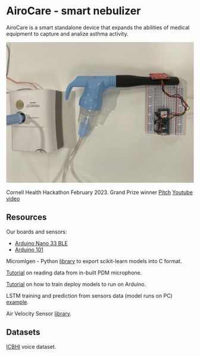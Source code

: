 # AiroCare - smart nebulizer
AiroCare is a smart standalone device that expands the abilities of medical equipment to capture and analize asthma activity.

<p align="center">
  <img src="./nebulizer.jpeg"/>
</p>

Cornell Health Hackathon February 2023. Grand Prize winner
[Pitch](https://www.youtube.com/watch?v=eKUt7VFKirw) 
[Youtube video](https://www.youtube.com/watch?v=ASEi8pnSnYM)



## Resources

Our boards and sensors: 
* [Arduino Nano 33 BLE](https://docs.arduino.cc/hardware/nano-33-ble)
* [Arduino 101](https://docs.arduino.cc/retired/boards/arduino-101-619)


Micromlgen  - Python [library](https://eloquentarduino.com/libraries/micromlgen/) to export scikit-learn models into C format.


[Tutorial](https://docs.arduino.cc/tutorials/nano-33-ble-sense/microphone-sensor) on reading data from in-built PDM microphone.

[Tutorial](https://docs.arduino.cc/tutorials/nano-33-ble-sense/get-started-with-machine-learning) on how to train deploy models to run on Arduino.

LSTM training and prediction from sensors data (model runs on PC) [example](https://github.com/256ericpan/LSTM_IoT).

Air Velocity Sensor [library](https://github.com/sparkfun/SparkFun_FS3000_Arduino_Library). 

## Datasets

[ICBHI](https://bhichallenge.med.auth.gr/ICBHI_2017_Challenge) voice dataset.

